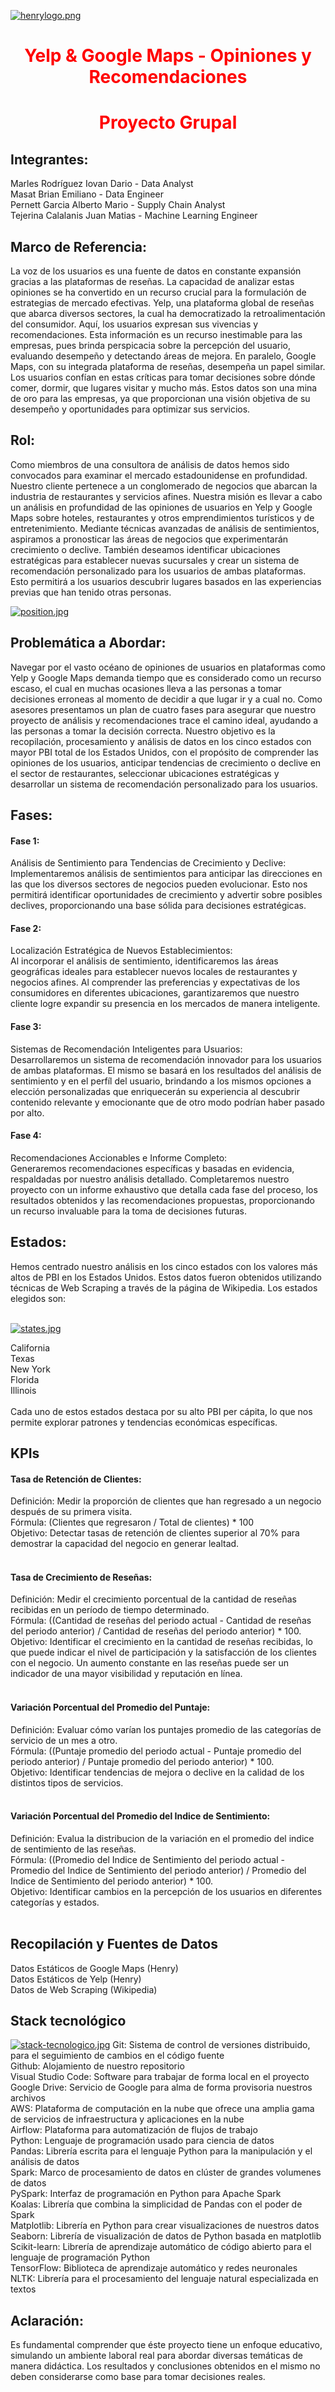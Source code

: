 [![henrylogo.png](https://i.postimg.cc/JzjbH2sC/henrylogo.png)](https://postimg.cc/hXPJHM82)
<h1 style="color:red"><center>Yelp & Google Maps - Opiniones y Recomendaciones</center></h1>
<h1 style="color:red"><center>Proyecto Grupal</center></h1>
<h2>Integrantes:</h2>
Marles Rodríguez Iovan Dario - Data Analyst<br>
Masat Brian Emiliano - Data Engineer<br>
Pernett Garcia Alberto Mario - Supply Chain Analyst<br>
Tejerina Calalanis Juan Matias - Machine Learning Engineer<br>

<h2>Marco de Referencia:</h2>
La voz de los usuarios es una fuente de datos en constante expansión gracias a las plataformas de reseñas. La capacidad de analizar estas opiniones se ha convertido en un recurso crucial para la formulación de estrategias de mercado efectivas. Yelp, una plataforma global de reseñas que abarca diversos sectores, la cual ha democratizado la retroalimentación del consumidor. Aquí, los usuarios expresan sus vivencias y recomendaciones. Esta información es un recurso inestimable para las empresas, pues brinda perspicacia sobre la percepción del usuario, evaluando desempeño y detectando áreas de mejora. En paralelo, Google Maps, con su integrada plataforma de reseñas, desempeña un papel similar. Los usuarios confían en estas críticas para tomar decisiones sobre dónde comer, dormir, que lugares visitar y mucho más. Estos datos son una mina de oro para las empresas, ya que proporcionan una visión objetiva de su desempeño y oportunidades para optimizar sus servicios.

<h2>Rol:</h2>
Como miembros de una consultora de análisis de datos hemos sido convocados para examinar el mercado estadounidense en profundidad. Nuestro cliente pertenece a un conglomerado de negocios que abarcan la industria de restaurantes y servicios afines. Nuestra misión es llevar a cabo un análisis en profundidad de las opiniones de usuarios en Yelp y Google Maps sobre hoteles, restaurantes y otros emprendimientos turísticos y de entretenimiento. Mediante técnicas avanzadas de análisis de sentimientos, aspiramos a pronosticar las áreas de negocios que experimentarán crecimiento o declive. También deseamos identificar ubicaciones estratégicas para establecer nuevas sucursales y crear un sistema de recomendación personalizado para los usuarios de ambas plataformas. Esto permitirá a los usuarios descubrir lugares basados en las experiencias previas que han tenido otras personas.

[![position.jpg](https://i.postimg.cc/TYF7VjXs/position.jpg)](https://postimg.cc/gnyHdZjy) 

<h2>Problemática a Abordar:</h2>
Navegar por el vasto océano de opiniones de usuarios en plataformas como Yelp y Google Maps demanda tiempo que es considerado como un recurso escaso, el cual en muchas ocasiones lleva a las personas a tomar decisiones erroneas al momento de decidir a que lugar ir y a cual no. Como asesores presentamos un plan de cuatro fases para asegurar que nuestro proyecto de análisis y recomendaciones trace el camino ideal, ayudando a las personas a tomar la decisión correcta. Nuestro objetivo es la recopilación, procesamiento y análisis de datos en los cinco estados con mayor PBI total de los Estados Unidos, con el propósito de comprender las opiniones de los usuarios, anticipar tendencias de crecimiento o declive en el sector de restaurantes, seleccionar ubicaciones estratégicas y desarrollar un sistema de recomendación personalizado para los usuarios.

<h2>Fases:</h2>

<h4>Fase 1:</h4> 
Análisis de Sentimiento para Tendencias de Crecimiento y Declive: <br>
Implementaremos análisis de sentimientos para anticipar las direcciones en las que los diversos sectores de negocios pueden evolucionar. Esto nos permitirá identificar oportunidades de crecimiento y advertir sobre posibles declives, proporcionando una base sólida para decisiones estratégicas.

<h4>Fase 2:</h4> 
Localización Estratégica de Nuevos Establecimientos:<br>
Al incorporar el análisis de sentimiento, identificaremos las áreas geográficas ideales para establecer nuevos locales de restaurantes y negocios afines. Al comprender las preferencias y expectativas de los consumidores en diferentes ubicaciones, garantizaremos que nuestro cliente logre expandir su presencia en los mercados de manera inteligente.

<h4>Fase 3:</h4> 
Sistemas de Recomendación Inteligentes para Usuarios:<br>
Desarrollaremos un sistema de recomendación innovador para los usuarios de ambas plataformas. El mismo se basará en los resultados del análisis de sentimiento y en el perfíl del usuario, brindando a los mismos opciones a elección personalizadas que enriquecerán su experiencia al descubrir contenido relevante y emocionante que de otro modo podrían haber pasado por alto.

<h4>Fase 4:</h4> 
Recomendaciones Accionables e Informe Completo:<br>
Generaremos recomendaciones específicas y basadas en evidencia, respaldadas por nuestro análisis detallado. Completaremos nuestro proyecto con un informe exhaustivo que detalla cada fase del proceso, los resultados obtenidos y las recomendaciones propuestas, proporcionando un recurso invaluable para la toma de decisiones futuras.

<h2>Estados:</h2>
Hemos centrado nuestro análisis en los cinco estados con los valores más altos de PBI en los Estados Unidos. Estos datos fueron obtenidos utilizando técnicas de Web Scraping a través de la página de Wikipedia. Los estados elegidos son: <br><br>

[![states.jpg](https://i.postimg.cc/MZ0PVkZ4/states.jpg)](https://postimg.cc/Hjx91hy4)

California<br>
Texas<br>
New York<br>
Florida<br>
Illinois<br><br>
Cada uno de estos estados destaca por su alto PBI per cápita, lo que nos permite explorar patrones y tendencias económicas específicas.

<h2>KPIs</h2>
<h4>Tasa de Retención de Clientes:</h4>
Definición: Medir la proporción de clientes que han regresado a un negocio después de su primera visita.<br>
Fórmula: (Clientes que regresaron / Total de clientes) * 100<br>
Objetivo: Detectar tasas de retención de clientes superior al 70% para demostrar la capacidad del negocio en generar lealtad.<br><br>

<h4>Tasa de Crecimiento de Reseñas:</h4>
Definición: Medir el crecimiento porcentual de la cantidad de reseñas recibidas en un período de tiempo determinado. <br>
Fórmula: ((Cantidad de reseñas del periodo actual - Cantidad de reseñas del periodo anterior) / Cantidad de reseñas del periodo anterior) * 100. <br>
Objetivo: Identificar el crecimiento en la cantidad de reseñas recibidas, lo que puede indicar el nivel de participación y la satisfacción de los clientes con el negocio. Un aumento constante en las reseñas puede ser un indicador de una mayor visibilidad y reputación en línea. <br><br>

<h4>Variación Porcentual del Promedio del Puntaje:</h4>
Definición: Evaluar cómo varían los puntajes promedio de las categorías de servicio de un mes a otro.<br>
Fórmula: ((Puntaje promedio del periodo actual - Puntaje promedio del periodo anterior) / Puntaje promedio del periodo anterior) * 100.<br>
Objetivo: Identificar tendencias de mejora o declive en la calidad de los distintos tipos de servicios.<br><br>

<h4>Variación Porcentual del Promedio del Indice de Sentimiento:</h4>
Definición: Evalua la distribucion de la variación en el promedio del indice de sentimiento de las reseñas.<br>
Fórmula: ((Promedio del Indice de Sentimiento del periodo actual - Promedio del Indice de Sentimiento del periodo anterior) / Promedio del Indice de Sentimiento del periodo anterior) * 100.<br>
Objetivo: Identificar cambios en la percepción de los usuarios en diferentes categorías y estados.<br><br>


<h2>Recopilación y Fuentes de Datos</h2>
Datos Estáticos de Google Maps (Henry)<br>
Datos Estáticos de Yelp (Henry)<br>
Datos de Web Scraping (Wikipedia)

<h2>Stack tecnológico</h2>

[![stack-tecnologico.jpg](https://i.postimg.cc/ryRG7jyq/stack-tecnologico.jpg)](https://postimg.cc/5j1FCwFr)
Git: Sistema de control de versiones distribuido, para el seguimiento de cambios en el código fuente<br>
Github: Alojamiento de nuestro repositorio<br>
Visual Studio Code: Software para trabajar de forma local en el proyecto<br>
Google Drive: Servicio de Google para alma de forma provisoria nuestros archivos<br>
AWS: Plataforma de computación en la nube que ofrece una amplia gama de servicios de infraestructura y aplicaciones en la nube<br>
Airflow: Plataforma para automatización de flujos de trabajo<br>
Python: Lenguaje de programación usado para ciencia de datos<br>
Pandas: Librería escrita para el lenguaje Python para la manipulación y el análisis de datos<br>
Spark: Marco de procesamiento de datos en clúster de grandes volumenes de datos<br>
PySpark: Interfaz de programación en Python para Apache Spark<br>
Koalas: Librería que combina la simplicidad de Pandas con el poder de Spark<br>
Matplotlib: Librería en Python para crear visualizaciones de nuestros datos<br>
Seaborn: Librería de visualización de datos de Python basada en matplotlib<br>
Scikit-learn: Librería de aprendizaje automático de código abierto para el lenguaje de programación Python<br>
TensorFlow: Biblioteca de aprendizaje automático y redes neuronales<br>
NLTK: Librería para el procesamiento del lenguaje natural especializada en textos <br>

<h2>Aclaración:</h2>
Es fundamental comprender que éste proyecto tiene un enfoque educativo, simulando un ambiente laboral real para abordar diversas temáticas de manera didáctica. Los resultados y conclusiones obtenidos en el mismo no deben considerarse como base para tomar decisiones reales. 
